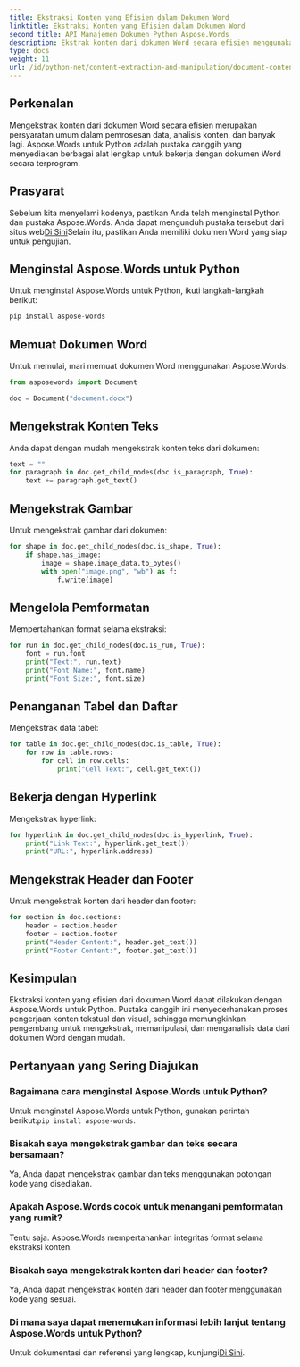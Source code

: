 ```yaml
---
title: Ekstraksi Konten yang Efisien dalam Dokumen Word
linktitle: Ekstraksi Konten yang Efisien dalam Dokumen Word
second_title: API Manajemen Dokumen Python Aspose.Words
description: Ekstrak konten dari dokumen Word secara efisien menggunakan Aspose.Words untuk Python. Pelajari langkah demi langkah dengan contoh kode.
type: docs
weight: 11
url: /id/python-net/content-extraction-and-manipulation/document-content-extraction/
---
```


## Perkenalan

Mengekstrak konten dari dokumen Word secara efisien merupakan persyaratan umum dalam pemrosesan data, analisis konten, dan banyak lagi. Aspose.Words untuk Python adalah pustaka canggih yang menyediakan berbagai alat lengkap untuk bekerja dengan dokumen Word secara terprogram.

## Prasyarat

 Sebelum kita menyelami kodenya, pastikan Anda telah menginstal Python dan pustaka Aspose.Words. Anda dapat mengunduh pustaka tersebut dari situs web[Di Sini](https://releases.aspose.com/words/python/)Selain itu, pastikan Anda memiliki dokumen Word yang siap untuk pengujian.

## Menginstal Aspose.Words untuk Python

Untuk menginstal Aspose.Words untuk Python, ikuti langkah-langkah berikut:

```python
pip install aspose-words
```

## Memuat Dokumen Word

Untuk memulai, mari memuat dokumen Word menggunakan Aspose.Words:

```python
from asposewords import Document

doc = Document("document.docx")
```

## Mengekstrak Konten Teks

Anda dapat dengan mudah mengekstrak konten teks dari dokumen:

```python
text = ""
for paragraph in doc.get_child_nodes(doc.is_paragraph, True):
    text += paragraph.get_text()
```

## Mengekstrak Gambar

Untuk mengekstrak gambar dari dokumen:

```python
for shape in doc.get_child_nodes(doc.is_shape, True):
    if shape.has_image:
        image = shape.image_data.to_bytes()
        with open("image.png", "wb") as f:
            f.write(image)
```

## Mengelola Pemformatan

Mempertahankan format selama ekstraksi:

```python
for run in doc.get_child_nodes(doc.is_run, True):
    font = run.font
    print("Text:", run.text)
    print("Font Name:", font.name)
    print("Font Size:", font.size)
```

## Penanganan Tabel dan Daftar

Mengekstrak data tabel:

```python
for table in doc.get_child_nodes(doc.is_table, True):
    for row in table.rows:
        for cell in row.cells:
            print("Cell Text:", cell.get_text())
```

## Bekerja dengan Hyperlink

Mengekstrak hyperlink:

```python
for hyperlink in doc.get_child_nodes(doc.is_hyperlink, True):
    print("Link Text:", hyperlink.get_text())
    print("URL:", hyperlink.address)
```

## Mengekstrak Header dan Footer

Untuk mengekstrak konten dari header dan footer:

```python
for section in doc.sections:
    header = section.header
    footer = section.footer
    print("Header Content:", header.get_text())
    print("Footer Content:", footer.get_text())
```

## Kesimpulan

Ekstraksi konten yang efisien dari dokumen Word dapat dilakukan dengan Aspose.Words untuk Python. Pustaka canggih ini menyederhanakan proses pengerjaan konten tekstual dan visual, sehingga memungkinkan pengembang untuk mengekstrak, memanipulasi, dan menganalisis data dari dokumen Word dengan mudah.

## Pertanyaan yang Sering Diajukan

### Bagaimana cara menginstal Aspose.Words untuk Python?

 Untuk menginstal Aspose.Words untuk Python, gunakan perintah berikut:`pip install aspose-words`.

### Bisakah saya mengekstrak gambar dan teks secara bersamaan?

Ya, Anda dapat mengekstrak gambar dan teks menggunakan potongan kode yang disediakan.

### Apakah Aspose.Words cocok untuk menangani pemformatan yang rumit?

Tentu saja. Aspose.Words mempertahankan integritas format selama ekstraksi konten.

### Bisakah saya mengekstrak konten dari header dan footer?

Ya, Anda dapat mengekstrak konten dari header dan footer menggunakan kode yang sesuai.

### Di mana saya dapat menemukan informasi lebih lanjut tentang Aspose.Words untuk Python?

 Untuk dokumentasi dan referensi yang lengkap, kunjungi[Di Sini](https://reference.aspose.com/words/python-net/).